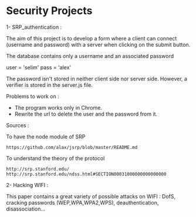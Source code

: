 # Security Projects 

1- SRP_authentication :

The aim of this project is to develop a form where a client can connect (username and password) with a server when clicking on the submit button.

The database contains only a username and an associated password

user = 'selim'
pass = 'alex'

The password isn't stored in neither client side nor server side. However, a verifier is stored in the server.js file.

Problems to work on :
- The program works only in Chrome.
- Rewrite the url to delete the user and the password from it.


Sources :

To have the node module of SRP

    https://github.com/alax/jsrp/blob/master/README.md

To understand the theory of the protocol

    http://srp.stanford.edu/
    http://srp.stanford.edu/ndss.html#SECTION00031000000000000000


2- Hacking WIFI :

This paper contains a great variety of possible attacks on WIFI : DofS, cracking passwords (WEP,WPA,WPA2,WPS), deauthentication, disassociation... 

